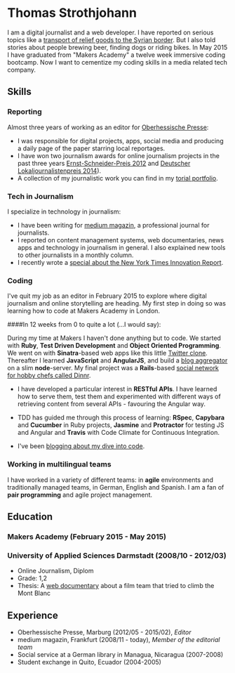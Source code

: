 # Thomas Strothjohann

I am a digital journalist and a web developer. I have reported on serious topics like a [transport of relief goods to the Syrian border](http://williwillhelfen.de). But I also told stories about people brewing beer, finding dogs or riding bikes. In May 2015 I have graduated from "Makers Academy" a twelve week immersive coding bootcamp. Now I want to cementize my coding skills in a media related tech company.

## Skills

### Reporting
Almost three years of working as an editor for [Oberhessische Presse](http://op-marburg.de):

- I was responsible for digital projects, apps, social media and producing a daily page of the paper starring local reportages.
- I have won two journalism awards for online journalism projects in the past three years [Ernst-Schneider-Preis 2012](http://de.wikipedia.org/wiki/Ernst-Schneider-Preis#2012) and [Deutscher Lokaljournalistenpreis 2014]( http://www.op-marburg.de/Lokales/Marburg/Deutscher-Lokaljournalistenpreis-fuer-die-OP)).
- A collection of my journalistic work you can find in my [torial portfolio](https://www.torial.com/thomas.strothjohann). 

### Tech in Journalism

I specialize in technology in journalism:

- I have been writing for [medium magazin](http://www.mediummagazin.de), a professional journal for journalists.
- I reported on content management systems, web documentaries, news apps and technology in journalism in general. I also explained new tools to other journalists in a monthly column.
- I recently wrote a [special about the New York Times Innovation Report](http://cf.newsroom.de/shop/index.cfm?step=1&kategorie=wkst).

### Coding

I've quit my job as an editor in February 2015 to explore where digital journalism and online storytelling are heading. My first step in doing so was learning how to code at Makers Academy in London.

####In 12 weeks from 0 to quite a lot (...I would say):

During my time at Makers I haven't done anything but to code. We started with **Ruby**, **Test Driven Development** and **Object Oriented Programming**. We went on with **Sinatra**-based web apps like this little [Twitter clone](https://github.com/TStrothjohann/chitter). Thereafter I learned **JavaScript** and **AngularJS**, and build a [blog aggregator](https://github.com/TStrothjohann/BlogBook-Angular) on a slim **node**-server. My final project was a **Rails**-based [social network for hobby chefs called Dinnr](http://codereporter.de/?p=149).

- I have developed a particular interest in **RESTful APIs**. I have learned how to serve them, test them and experimented with different ways of retrieving content from several APIs - favouring the Angular way.

- TDD has guided me through this process of learning: **RSpec**, **Capybara** and **Cucumber** in Ruby projects, **Jasmine** and **Protractor** for testing JS and Angular and **Travis** with Code Climate for Continuous Integration. 

- I've been [blogging about my dive into code](http://www.codereporter.de).
 
### Working in multilingual teams
I have worked in a variety of different teams: in **agile** environments and traditionally managed teams, in German, English and Spanish. I am a fan of **pair programming** and agile project management.
 
## Education

### Makers Academy (February 2015 - May 2015)

### University of Applied Sciences Darmstadt (2008/10 - 2012/03)

- Online Journalism, Diplom
- Grade: 1,2
- Thesis: A [web documentary](http://www.bergdreh.de) about a film team that tried to climb the Mont Blanc

## Experience

- Oberhessische Presse, Marburg (2012/05 - 2015/02), *Editor*
- medium magazin, Frankfurt (2008/11 - today), *Member of the editorial team*
- Social service at a German library in Managua, Nicaragua (2007-2008)
- Student exchange in Quito, Ecuador (2004-2005)

